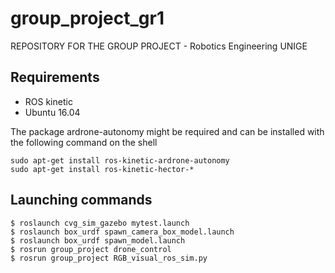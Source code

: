 # group_project_gr1
REPOSITORY FOR THE GROUP PROJECT - Robotics Engineering UNIGE


## Requirements
* ROS kinetic
* Ubuntu 16.04

The package ardrone-autonomy might be required and can be installed with the following command on the shell


```
sudo apt-get install ros-kinetic-ardrone-autonomy
sudo apt-get install ros-kinetic-hector-*
```

## Launching commands

```
$ roslaunch cvg_sim_gazebo mytest.launch
$ roslaunch box_urdf spawn_camera_box_model.launch 
$ roslaunch box_urdf spawn_model.launch
$ rosrun group_project drone_control
$ rosrun group_project RGB_visual_ros_sim.py 
```


